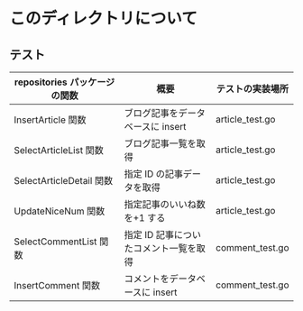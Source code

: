# このディレクトリについて

## テスト

| repositories パッケージの関数 | 概要                                   | テストの実装場所 |
| ----------------------------- | -------------------------------------- | ---------------- |
| InsertArticle 関数            | ブログ記事をデータベースに insert      | article_test.go  |
| SelectArticleList 関数　      | ブログ記事一覧を取得                   | article_test.go  |
| SelectArticleDetail 関数      | 指定 ID の記事データを取得             | article_test.go  |
| UpdateNiceNum 関数            | 指定記事のいいね数を+1 する            | article_test.go  |
| SelectCommentList 関数        | 指定 ID 記事についたコメント一覧を取得 | comment_test.go  |
| InsertComment 関数            | コメントをデータベースに insert        | comment_test.go  |
